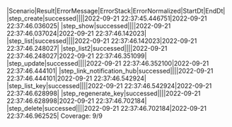 |Scenario|Result|ErrorMessage|ErrorStack|ErrorNormalized|StartDt|EndDt|
|step_create|successed||||2022-09-21 22:37:45.446751|2022-09-21 22:37:46.036025|
|step_show|successed||||2022-09-21 22:37:46.037024|2022-09-21 22:37:46.142023|
|step_list|successed||||2022-09-21 22:37:46.142023|2022-09-21 22:37:46.248027|
|step_list2|successed||||2022-09-21 22:37:46.248027|2022-09-21 22:37:46.351099|
|step_update|successed||||2022-09-21 22:37:46.352100|2022-09-21 22:37:46.444101|
|step_link_notification_hub|successed||||2022-09-21 22:37:46.444101|2022-09-21 22:37:46.542924|
|step_list_key|successed||||2022-09-21 22:37:46.542924|2022-09-21 22:37:46.628998|
|step_regenerate_key|successed||||2022-09-21 22:37:46.628998|2022-09-21 22:37:46.702184|
|step_delete|successed||||2022-09-21 22:37:46.702184|2022-09-21 22:37:46.962525|
Coverage: 9/9
